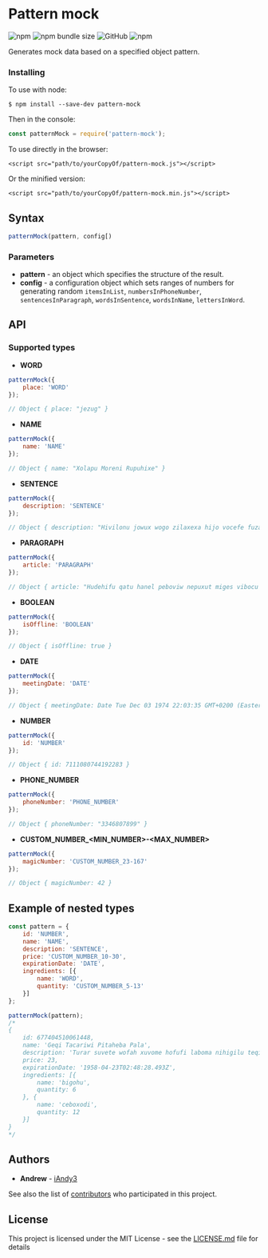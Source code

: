 # Pattern mock
![npm](https://img.shields.io/npm/dt/pattern-mock?label=Downloads) ![npm bundle size](https://img.shields.io/bundlephobia/min/pattern-mock?label=Minified%20size) ![GitHub](https://img.shields.io/github/license/iAndy3/pattern-mock?label=License) ![npm](https://img.shields.io/npm/v/pattern-mock?label=Stable%20version)

Generates mock data based on a specified object pattern.

### Installing
To use with node:
```
$ npm install --save-dev pattern-mock
```

Then in the console:
```javascript
const patternMock = require('pattern-mock');
```

To use directly in the browser:
```
<script src="path/to/yourCopyOf/pattern-mock.js"></script>
```

Or the minified version:
```
<script src="path/to/yourCopyOf/pattern-mock.min.js"></script>
```
## Syntax
```javascript
patternMock(pattern, config[)
```

### Parameters
* **pattern** - an object which specifies the structure of the result.
* **config** - a configuration object which sets ranges of numbers for generating random `itemsInList`, `numbersInPhoneNumber`, `sentencesInParagraph`, `wordsInSentence`, `wordsInName`, `lettersInWord`.
 
## API

### Supported types
* **WORD**
```javascript
patternMock({
	place: 'WORD'
}); 

// Object { place: "jezug" }
```
* **NAME**
```javascript
patternMock({
	name: 'NAME'
}); 

// Object { name: "Xolapu Moreni Rupuhixe" }
```
* **SENTENCE**
```javascript
patternMock({
	description: 'SENTENCE'
}); 

// Object { description: "Hivilonu jowux wogo zilaxexa hijo vocefe fuzar." }
```
* **PARAGRAPH**
```javascript
patternMock({
	article: 'PARAGRAPH'
});

// Object { article: "Hudehifu qatu hanel peboviw nepuxut miges vibocu zatipe retuq. Bihu safa juzu tufuho bojap rimapo hovuqasi faha vezu. Dicewama yivusuhu valuy qunowaci jixun. Xoyuvo befo rorer tudo qabac butap pezu tebawup cedow. Puvasar tote xeqer cuxeduzo wico zequrefi lirabad periniw. Jamopofe cucojuh menu cawete denipivu." }
```
* **BOOLEAN**
```javascript
patternMock({
	isOffline: 'BOOLEAN'
}); 

// Object { isOffline: true }
```
* **DATE**
```javascript
patternMock({
	meetingDate: 'DATE'
}); 

// Object { meetingDate: Date Tue Dec 03 1974 22:03:35 GMT+0200 (Eastern European Standard Time) }
```
* **NUMBER**
```javascript
patternMock({
	id: 'NUMBER'
}); 

// Object { id: 7111080744192283 }
```
* **PHONE_NUMBER**
```javascript
patternMock({
	phoneNumber: 'PHONE_NUMBER'
}); 

// Object { phoneNumber: "3346807899" }
```
* **CUSTOM_NUMBER_<MIN_NUMBER>-<MAX_NUMBER>**
```javascript
patternMock({
	magicNumber: 'CUSTOM_NUMBER_23-167'
}); 

// Object { magicNumber: 42 }
```

## Example of nested types

```javascript
const pattern = {
	id: 'NUMBER',
	name: 'NAME',
	description: 'SENTENCE',
	price: 'CUSTOM_NUMBER_10-30',
	expirationDate: 'DATE',
	ingredients: [{
		name: 'WORD',
		quantity: 'CUSTOM_NUMBER_5-13'
	}]
};

patternMock(pattern);
/*
{
	id: 677404510061448,
	name: 'Geqi Tacariwi Pitaheba Pala',
	description: 'Turar suvete wofah xuvome hofufi laboma nihigilu teqiz.',
	price: 23,
	expirationDate: '1958-04-23T02:48:28.493Z',
	ingredients: [{
		name: 'bigohu',
		quantity: 6
	}, {
		name: 'ceboxodi',
		quantity: 12
	}]
}
*/
```

## Authors
* **Andrew** - [iAndy3](https://github.com/iAndy3)

See also the list of [contributors](https://github.com/iAndy3/pattern-mock/graphs/contributors) who participated in this project.

## License
This project is licensed under the MIT License - see the [LICENSE.md](LICENSE.md) file for details